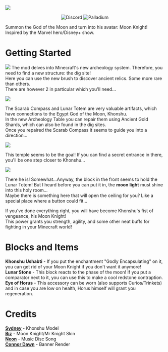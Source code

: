 ![](https://github.com/ThreeTAG/PantheonSent/blob/1.20/main/media/banner.png?raw=true)

<div style="text-align: center;">

![Discord](https://img.shields.io/discord/116908382878695430?style=for-the-badge&logo=discord&logoColor=f9dd55&label=Discord&color=f9dd55&link=https%3A%2F%2Fdiscord.gg%2FGATzmppJms)
![Palladium](https://img.shields.io/badge/Palladium-Required-f9dd55?style=for-the-badge&logo=data%3Aimage%2Fpng%3Bbase64%2CiVBORw0KGgoAAAANSUhEUgAAACgAAAAoEAYAAADcbmQuAAABhWlDQ1BJQ0MgcHJvZmlsZQAAKJF9kT1Iw1AUhU9TpSKVDnYQUchQneyiIrqVKhbBQmkrtOpg8tI%2FaNKQpLg4Cq4FB38Wqw4uzro6uAqC4A%2BIs4OToouUeF9SaBHjhZd8nHfP4b37AKFZZarZEwNUzTLSibiYy6%2BKgVf4MIoQfeckZurJzGIWnvV1T31Ud1Ge5d33Zw0oBZMBPpE4xnTDIt4gntm0dM77xGFWlhTic%2BIJgw5I%2FMh12eU3ziWHBZ4ZNrLpeeIwsVjqYrmLWdlQiaeJI4qqUb6Qc1nhvMVZrdZZ%2B5z8hsGCtpLhOq0RJLCEJFIQIaOOCqqwEKW%2FRoqJNO3HPfzDjj9FLplcFTByLKAGFZLjB3%2BD37M1i1OTblIwDvS%2B2PbHGBDYBVoN2%2F4%2Btu3WCeB%2FBq60jr%2FWBGY%2FSW90tMgRENoGLq47mrwHXO4AQ0%2B6ZEiO5KclFIvA%2Bxk9Ux4YvAX619y5tfdx%2BgBkaVbLN8DBITBeoux1j3v3dc%2Ft3572%2FH4Avvtyxc6mI%2BQAAAAGYktHRAD5AN0AVSI3iksAAAAJcEhZcwAACxIAAAsSAdLdfvwAAAAHdElNRQfoAR0PKQ92dVD6AAABQElEQVRo3u2aSRKEMAhFhcr9r9y90Y1WyhBmgXUGePlkhsPYfqdptQ%2BnWcUD2YF5A4WvAbMGCl7A3gK5t0stbwUUtMHtOkgF6OWnuENSKSIFUNt%2FjAbOew6kTgVYBZwWSKwGThokueK9w%2BjbFirA1binCqQ2UMVmXIb3qhgVDHkbI52K0QBrxYerBaukMDXeQR0ZrUWEnUovAUv7fdXHr29TtKciPNpY1gAbYANMbSOKI9qLltaRsxX4FQVmvZQY1RXEnTo6hbUUeKVUlBMJ1Q%2BrIybuOpbl%2FXf1xnn3TmBYjWQ0Bc%2Fi2n5Uoiox%2B2XD7jXdvfyoAkxKoY961NT1elSyGkD2o1KVOVEqLsgCTEuB3PdvsOqIG5h2%2B7vxoJQCsqS2tBD6exuz%2Ff5g6fXBMmsqh%2FviGx1ouk%2Fm3kCtT0x%2FsX0Qhzi%2FtjQAAAAASUVORK5CYII%3D&link=https%3A%2F%2Fmodrinth.com%2Fmod%2Fthreetag-palladium)

</div>

Summon the God of the Moon and turn into his avatar: Moon Knight!  
Inspired by the Marvel hero/Disney+ show.

# Getting Started
![](https://github.com/ThreeTAG/PantheonSent/blob/1.20/main/media/dig_site.png?raw=true)
The mod delves into Minecraft's new archeology system. Therefore, you need to find a new structure: the dig site!  
Here you can use the new brush to discover ancient relics. Some more rare than others.  
There are however 2 in particular which you'll need...

![](https://github.com/ThreeTAG/PantheonSent/blob/1.20/main/media/restoration.png?raw=true)

The Scarab Compass and Lunar Totem are very valuable artifacts, which have connections to the Egypt God of the Moon, Khonshu.  
In the new Archeology Table you can repair them using Ancient Gold Shards, which can also be found in the dig sites.  
Once you repaired the Scarab Compass it seems to guide you into a direction...

![](https://github.com/ThreeTAG/PantheonSent/blob/1.20/main/media/temple.png?raw=true)

This temple seems to be the goal! If you can find a secret entrance in there, you'll be one step closer to Khonshu...

![](https://github.com/ThreeTAG/PantheonSent/blob/1.20/main/media/khonshu_statue.png?raw=true)

There he is! Somewhat...Anyway, the block in the front seems to hold the Lunar Totem! But I heard before you can put it in, the **moon light** must shine into this holy room...  
Maybe there is something here that will open the ceiling for you? Like a special place where a button could fit...


If you've done everything right, you will have become Khonshu's fist of vengeance, his Moon Knight!  
This power grants you strength, agility, and some other neat buffs for fighting in your Minecraft world!


# Blocks and Items
**Khonshu Ushabti** - If you put the enchantment "Godly Encapsulating" on it, you can get rid of your Moon Knight if you don't want it anymore!  
**Lunar Stone** - This block reacts to the phase of the moon! If you put a comparator next to it, you can use this to make a cool redstone contraption.  
**Eye of Horus** - This accessory can be worn (also supports Curios/Trinkets) and in case you are low on health, Horus himself will grant you regeneration.

# Credits
**[Sydney](https://twitter.com/Sydokiddo)** - Khonshu Model  
**[Biz](https://twitter.com/BizZzlol)** - Moon Knight/Mr Knight Skin  
**[Neon](https://twitter.com/ThePoopPal)** - Music Disc Song  
**[Connor Dawn](https://twitter.com/TheConnorDawn)** - Banner Render